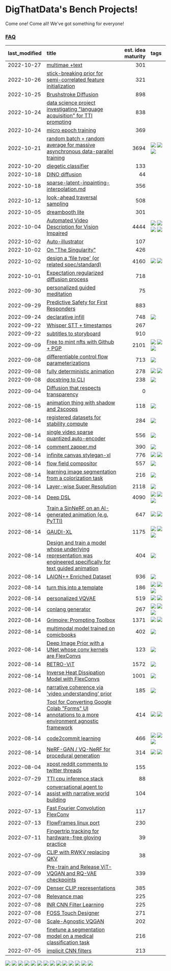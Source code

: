 # DigThatData's Bench Projects!

Come one! Come all! We've got something for everyone!

### [FAQ](https://github.com/dmarx/bench-warmers/blob/main/FAQ.md)

|last_modified|title|est. idea maturity|tags
|:---|:---|---:|:---|
|2022-10-27|[multimae +text](multimae_w_text.md)|301||
|2022-10-26|[stick-breaking prior for semi-correlated feature initialization](stickbreaking-init.md)|321||
|2022-10-25|[Brushstroke Diffusion](brushstroke-diffusion.md)|898||
|2022-10-24|[data science project investigating "language acquisition" for TTI prompting](tti_language_aqcuisition.md)|838||
|2022-10-24|[micro epoch training](micro-epoch.md)|369||
|2022-10-21|[random batch + random average for massive asynchronous data-parallel training](async-evolutionary-ddp.md)|3694|![](https://img.shields.io/badge/tag-experimental-e2851f) ![](https://img.shields.io/badge/tag-foundation-25a9f1) ![](https://img.shields.io/badge/tag-tooling-c5d714)|
|2022-10-20|[diegetic classifier](diegetic-classifier.md)|133||
|2022-10-18|[DINO diffusion](DINO-diffusion.md)|44||
|2022-10-18|[sparse-latent-inpainting-interpolation.md](sparse-latent-inpainting-interpolation.md)|356||
|2022-10-12|[look-ahead traversal sampling](look-ahead-traversal-sampling.md)|508||
|2022-10-05|[dreambooth lite](dreambooth-lite.md)|301||
|2022-10-04|[Automated Video Description for Vision Impaired](automated-video-description.md)|4444|![](https://img.shields.io/badge/tag-accessibility-4b9e32) ![](https://img.shields.io/badge/tag-dataset-33b5de) ![](https://img.shields.io/badge/tag-foundation-25a9f1) ![](https://img.shields.io/badge/tag-publicgood-7ca620)|
|2022-10-02|[Auto-illustrator](auto-illustrator.md)|107||
|2022-10-02|[On "The Singularity"](alternative-perspective-on-the-singularity.md)|426||
|2022-10-02|[design a 'file type' (or related spec/standard)](filetype-for-ai-art-and-animation.md)|4160|![](https://img.shields.io/badge/tag-animation-84f8cf) ![](https://img.shields.io/badge/tag-tooling-c5d714)|
|2022-10-01|[Expectation regularized diffusion process](expectation-regularized-diffusion.md)|718||
|2022-09-30|[personalized guided meditation](personalized-guided-meditation.md)|75||
|2022-09-29|[Predictive Safety for First Responders](safety-officer.md)|883||
|2022-09-24|[declarative infill](declarative-infill.md)|748|![](https://img.shields.io/badge/tag-experimental-e2851f)|
|2022-09-22|[Whisper STT + timestamps](whisper-stt-plus-timestamps.md)|267||
|2022-09-22|[subtitles to storyboard](subtitles-to-storyboard.md)|910||
|2022-09-09|[Free to mint nfts with Github + PGP](free-to-mint-nfts_git_plus_pgp.md)|2101|![](https://img.shields.io/badge/tag-publicgood-7ca620) ![](https://img.shields.io/badge/tag-tooling-c5d714) ![](https://img.shields.io/badge/tag-wip-6f4790)|
|2022-09-08|[differentiable control flow parameterizations](differentiable-control-flow-parameterizations.md)|713|![](https://img.shields.io/badge/tag-experimental-e2851f)|
|2022-09-08|[fully deterministic animation](fully-deterministic-animation.md)|278|![](https://img.shields.io/badge/tag-animation-84f8cf) ![](https://img.shields.io/badge/tag-experimental-e2851f)|
|2022-09-08|[docstring to CLI](docstring-to-cli.md)|238|![](https://img.shields.io/badge/tag-tooling-c5d714)|
|2022-09-04|[Diffusion that respects transparency](diffusion-that-respects-transparency.md)|0||
|2022-08-15|[animation thing with shadow and 2scoops](shadow-and2scoops-animation-thing.md)|118|![](https://img.shields.io/badge/tag-animation-84f8cf)|
|2022-08-14|[registered datasets for stability compute](registered-datasets-for-sstability-compute.md)|284|![](https://img.shields.io/badge/tag-stability-61717a)|
|2022-08-14|[single video sparse quantized auto-encoder](single_video_sparse_quantized_auto-encoder.md)|556|![](https://img.shields.io/badge/tag-animation-84f8cf)|
|2022-08-14|[comment zapper.md](comment-zapper.md)|390|![](https://img.shields.io/badge/tag-tooling-c5d714)|
|2022-08-14|[infinite canvas stylegan-xl](infinite-canvas-stylegan-xl.md)|776|![](https://img.shields.io/badge/tag-animation-84f8cf) ![](https://img.shields.io/badge/tag-experimental-e2851f)|
|2022-08-14|[flow field compositor](flow-field-compositor.md)|557|![](https://img.shields.io/badge/tag-tooling-c5d714)|
|2022-08-14|[learning image segmentation from a colorization task](learning_image_segmentation_from_a_colorization_task.md)|216|![](https://img.shields.io/badge/tag-experimental-e2851f)|
|2022-08-14|[Layer-wise Super Resolution](layerwise-and-objectwise-inpainting-and-super-resolution.md)|2118|![](https://img.shields.io/badge/tag-experimental-e2851f)|
|2022-08-14|[Deep DSL](multistage-unsupervised-deep-DSL-learning-from-prompts-data.md)|4090|![](https://img.shields.io/badge/tag-experimental-e2851f) ![](https://img.shields.io/badge/tag-prompting-473080) ![](https://img.shields.io/badge/tag-tooling-c5d714)|
|2022-08-14|[Train a SinNeRF on an AI-generated animation (e.g. PyTTI)](train_a_SinNeRF_on_a_pytti_animation.md)|647|![](https://img.shields.io/badge/tag-animation-84f8cf) ![](https://img.shields.io/badge/tag-nerf-72fcc)|
|2022-08-14|[GAUDI-XL](gaudi-xl.md)|1175|![](https://img.shields.io/badge/tag-animation-84f8cf) ![](https://img.shields.io/badge/tag-experimental-e2851f) ![](https://img.shields.io/badge/tag-foundation-25a9f1)|
|2022-08-14|[Design and train a model whose underlying representation was engineered specifically for text guided animation](image-model-designed-for-clip-guided-animation.md)|404|![](https://img.shields.io/badge/tag-animation-84f8cf)|
|2022-08-14|[LAION++ Enriched Dataset](laion-plus-plus.md)|936|![](https://img.shields.io/badge/tag-dataset-33b5de)|
|2022-08-14|[turn this into a template](benchwarmers-template.md)|186|![](https://img.shields.io/badge/tag-meta-0fcaa) ![](https://img.shields.io/badge/tag-tooling-c5d714) ![](https://img.shields.io/badge/tag-wip-6f4790)|
|2022-08-14|[personalized VQVAE](personalized-vqvae.md)|519|![](https://img.shields.io/badge/tag-experimental-e2851f) ![](https://img.shields.io/badge/tag-tooling-c5d714)|
|2022-08-14|[conlang generator](conlang_lm.md)|267|![](https://img.shields.io/badge/tag-carp-a168f4) ![](https://img.shields.io/badge/tag-dataset-33b5de) ![](https://img.shields.io/badge/tag-experimental-e2851f)|
|2022-08-14|[Grimoire: Prompting Toolbox](grimoire.md)|1371|![](https://img.shields.io/badge/tag-prompting-473080) ![](https://img.shields.io/badge/tag-tooling-c5d714)|
|2022-08-14|[multimodal model trained on comicbooks](multimodal-model-trained-on-comicbooks.md)|402|![](https://img.shields.io/badge/tag-foundation-25a9f1)|
|2022-08-14|[Deep Image Prior with a UNet whose conv kernels are FlexConvs](FlexConv_DIP.md)|123|![](https://img.shields.io/badge/tag-experimental-e2851f)|
|2022-08-14|[RETRO-ViT](RETRO-ViT.md)|1572|![](https://img.shields.io/badge/tag-experimental-e2851f)|
|2022-08-14|[Inverse Heat Dissipation Model with FlexConvs](IHDM_with_FlexConvs.md)|1001|![](https://img.shields.io/badge/tag-experimental-e2851f)|
|2022-08-14|[narrative coherence via 'video understanding' prior](narrative_coherence_via_video_understanding_prior.md)|185|![](https://img.shields.io/badge/tag-animation-84f8cf)|
|2022-08-14|[Tool for Converting Google Colab "Forms" UI annotations to a more environment agnostic framework](colab-ui-converter.md)|414|![](https://img.shields.io/badge/tag-colab-9bf4b7) ![](https://img.shields.io/badge/tag-tooling-c5d714)|
|2022-08-14|[code2commit learning](code2commit-learning.md)|466|![](https://img.shields.io/badge/tag-carp-a168f4) ![](https://img.shields.io/badge/tag-experimental-e2851f) ![](https://img.shields.io/badge/tag-foundation-25a9f1)|
|2022-08-14|[NeRF-GAN / VQ-NeRF for procedural generation](nerf-gan.md)|314|![](https://img.shields.io/badge/tag-animation-84f8cf) ![](https://img.shields.io/badge/tag-nerf-72fcc)|
|2022-08-04|[xpost reddit comments to twitter threads](reddit2twitter.md)|155||
|2022-07-29|[TTI cpu inference stack](TTI-cpu-inference-stack.md)|88||
|2022-07-14|[conversational agent to assist with narrative world building](world-building-agent.md)|104||
|2022-07-13|[Fast Fourier Convolution FlexConv](FFC-Flexconv.md)|117||
|2022-07-13|[FlowFrames linux port](flowframes-linux-port.md)|230||
|2022-07-11|[Fingertrip tracking for hardware-free gloving practice](fingertrip_tracking_for_hardware_free_gloveing_practice.md)|39||
|2022-07-09|[CLIP with RWKV replacing QKV](RWKV-CLIP.md)|38||
|2022-07-09|[Pre-train and Release ViT-VQGAN and RQ-VAE checkpoints](pretrained_vit-vqgan_checkpoints.md)|339||
|2022-07-09|[Denser CLIP representations](denser-CLIP.md)|385||
|2022-07-08|[Relevance map](Relevance_map.md)|225||
|2022-07-08|[INR CNN Filter Learning](INR_CNN_filter_learning.md)|225||
|2022-07-08|[FOSS Touch Designer](FOSS_touch_designer.md)|271||
|2022-07-08|[Scale-Agnostic VQGAN](scale-agnostic_VQGAN.md)|202||
|2022-07-08|[finetune a segmentation model on a medical classification task](finetune_a_segmentation_model_on_a_medical_classification_task.md)|216||
|2022-07-05|[implicit CNN filters](implicit-cnn-filters.md)|213||

![](https://img.shields.io/badge/tag-tooling-c5d714) ![](https://img.shields.io/badge/tag-animation-84f8cf) ![](https://img.shields.io/badge/tag-colab-9bf4b7) ![](https://img.shields.io/badge/tag-wip-6f4790) ![](https://img.shields.io/badge/tag-prompting-473080) ![](https://img.shields.io/badge/tag-accessibility-4b9e32) ![](https://img.shields.io/badge/tag-foundation-25a9f1) ![](https://img.shields.io/badge/tag-dataset-33b5de) ![](https://img.shields.io/badge/tag-carp-a168f4) ![](https://img.shields.io/badge/tag-experimental-e2851f) ![](https://img.shields.io/badge/tag-nerf-72fcc) ![](https://img.shields.io/badge/tag-meta-0fcaa) ![](https://img.shields.io/badge/tag-publicgood-7ca620) ![](https://img.shields.io/badge/tag-stability-61717a)
